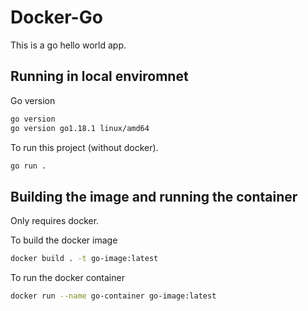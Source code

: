 # Docker-Go
This is a go hello world app.

## Running in local enviromnet

Go version
```bash
go version
go version go1.18.1 linux/amd64
```

To run this project (without docker).

```bash
go run .
```

## Building the image and running the container
Only requires docker.

To build the docker image

```bash
docker build . -t go-image:latest
```
To run the docker container

```bash
docker run --name go-container go-image:latest
```
